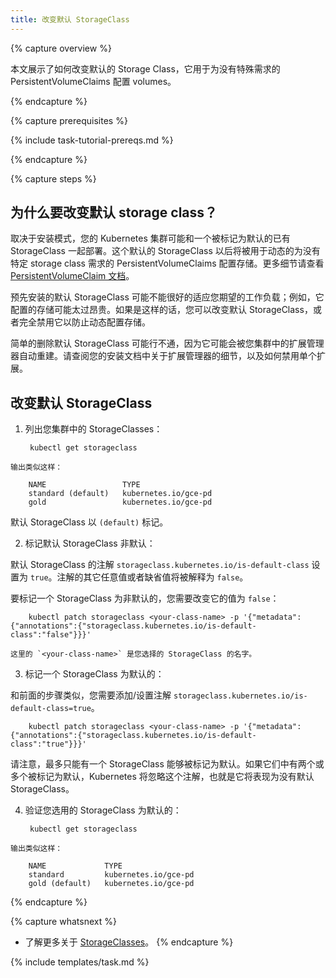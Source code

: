 ```yaml
---
title: 改变默认 StorageClass
---
```


<!--
title: Change the default StorageClass
-->

{% capture overview %}
<!--
This page shows how to change the default Storage Class that is used to
provision volumes for PersistentVolumeClaims that have no special requirements.
-->
本文展示了如何改变默认的 Storage Class，它用于为没有特殊需求的 PersistentVolumeClaims 配置 volumes。

{% endcapture %}

{% capture prerequisites %}

{% include task-tutorial-prereqs.md %}

{% endcapture %}

{% capture steps %}

<!--
## Why change the default storage class?
-->
## 为什么要改变默认 storage class？

<!--
Depending on the installation method, your Kubernetes cluster may be deployed with
an existing StorageClass that is marked as default. This default StorageClass
is then used to dynamically provision storage for PersistentVolumeClaims
that do not require any specific storage class. See
[PersistentVolumeClaim documentation](/docs/user-guide/persistent-volumes/#class-1)
for details.
-->
取决于安装模式，您的 Kubernetes 集群可能和一个被标记为默认的已有 StorageClass 一起部署。这个默认的 StorageClass 以后将被用于动态的为没有特定 storage class 需求的 PersistentVolumeClaims 配置存储。更多细节请查看 [PersistentVolumeClaim 文档](/docs/user-guide/persistent-volumes/#class-1)。

<!--
The pre-installed default StorageClass may not fit well with your expected workload;
for example, it might provision storage that is too expensive. If this is the case,
you can either change the default StorageClass or disable it completely to avoid
dynamic provisioning of storage.
-->
预先安装的默认 StorageClass 可能不能很好的适应您期望的工作负载；例如，它配置的存储可能太过昂贵。如果是这样的话，您可以改变默认 StorageClass，或者完全禁用它以防止动态配置存储。

<!--
Simply deleting the default StorageClass may not work, as it may be re-created
automatically by the addon manager running in your cluster. Please consult the docs for your installation
for details about addon manager and how to disable individual addons.
-->
简单的删除默认 StorageClass 可能行不通，因为它可能会被您集群中的扩展管理器自动重建。请查阅您的安装文档中关于扩展管理器的细节，以及如何禁用单个扩展。

<!--
## Changing the default StorageClass
-->
## 改变默认 StorageClass

<!--
1. List the StorageClasses in your cluster:
-->
1. 列出您集群中的 StorageClasses：

        kubectl get storageclass

<!--
    The output is similar to this:
-->
	输出类似这样：

        NAME                 TYPE
        standard (default)   kubernetes.io/gce-pd
        gold                 kubernetes.io/gce-pd

<!--
   The default StorageClass is marked by `(default)`.
-->
   默认 StorageClass 以 `(default)` 标记。

<!--
2. Mark the default StorageClass as non-default:
-->
2. 标记默认 StorageClass  非默认：

<!--
   The default StorageClass has an annotation
   `storageclass.kubernetes.io/is-default-class` set to `true`. Any other value
   or absence of the annotation is interpreted as `false`.
-->
   默认 StorageClass 的注解 `storageclass.kubernetes.io/is-default-class` 设置为 `true`。注解的其它任意值或者缺省值将被解释为 `false`。

<!--
   To mark a StorageClass as non-default, you need to change its value to `false`:
-->
   要标记一个 StorageClass 为非默认的，您需要改变它的值为 `false`：

        kubectl patch storageclass <your-class-name> -p '{"metadata": {"annotations":{"storageclass.kubernetes.io/is-default-class":"false"}}}'

<!--
    where `<your-class-name>` is the name of your chosen StorageClass.
-->
    这里的 `<your-class-name>` 是您选择的 StorageClass 的名字。

<!--
3. Mark a StorageClass as default:
-->
3. 标记一个 StorageClass 为默认的：

<!--
   Similarly to the previous step, you need to add/set the annotation
   `storageclass.kubernetes.io/is-default-class=true`.
-->
   和前面的步骤类似，您需要添加/设置注解 `storageclass.kubernetes.io/is-default-class=true`。

        kubectl patch storageclass <your-class-name> -p '{"metadata": {"annotations":{"storageclass.kubernetes.io/is-default-class":"true"}}}'

<!--
   Please note that at most one StorageClass can be marked as default. If two
   or more of them are marked as default, Kubernetes ignores the annotation,
   i.e. it behaves as if there is no default StorageClass.
-->
   请注意，最多只能有一个 StorageClass 能够被标记为默认。如果它们中有两个或多个被标记为默认，Kubernetes 将忽略这个注解，也就是它将表现为没有默认 StorageClass。

<!--
4. Verify that your chosen StorageClass is default:
-->
4. 验证您选用的 StorageClass 为默认的：

        kubectl get storageclass

<!--
    The output is similar to this:
-->
    输出类似这样：

        NAME             TYPE
        standard         kubernetes.io/gce-pd
        gold (default)   kubernetes.io/gce-pd

{% endcapture %}

{% capture whatsnext %}
<!--
* Learn more about [StorageClasses](/docs/concepts/storage/persistent-volumes/).
-->
* 了解更多关于  [StorageClasses](/docs/concepts/storage/persistent-volumes/)。
  {% endcapture %}

{% include templates/task.md %}
